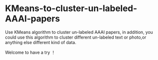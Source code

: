 # KMeans-to-cluster-un-labeled-AAAI-papers

Use KMeans algorithm to cluster un-labeled AAAI papers, in addition, you could use this algorithm to cluster different un-labeled text or photo,or anything else different kind of data.

Welcome to have a try ！
